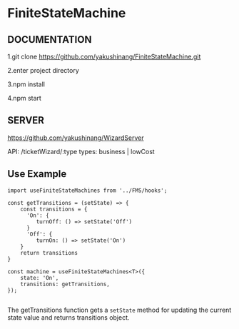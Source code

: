 ﻿# FiniteStateMachine
 
## DOCUMENTATION

1.git clone https://github.com/yakushinang/FiniteStateMachine.git

2.enter project directory

3.npm install

4.npm start

## SERVER

https://github.com/yakushinang/WizardServer 

API: /ticketWizard/:type 
types: business | lowCost

## Use Example
```
import useFiniteStateMachines from '../FMS/hooks';

const getTransitions = (setState) => {
    const transitions = {
      'On': {
         turnOff: () => setState('Off')
      } 
      'Off': {
         turnOn: () => setState('On')
    }
    return transitions
}

const machine = useFiniteStateMachines<T>({
    state: 'On',
    transitions: getTransitions,
});
 
 ```
 The getTransitions function gets a ```setState``` method for updating the current state value and returns transitions object.

